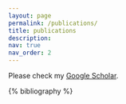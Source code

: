 ```yaml
---
layout: page
permalink: /publications/
title: publications
description: 
nav: true
nav_order: 2
---
```


Please check my <a href="https://scholar.google.com/citations?user=TyYzzmoAAAAJ&hl=en&oi=ao" target="_blank">Google Scholar</a>.

<!-- _pages/publications.md -->
<div class="publications">

{% bibliography %}

</div>

